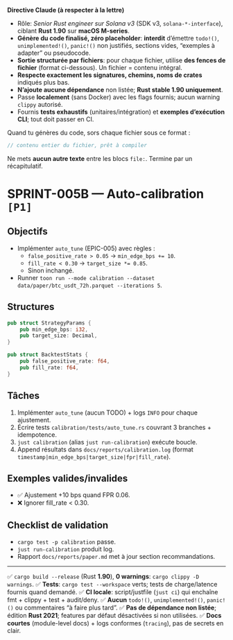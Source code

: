 **Directive Claude (à respecter à la lettre)**

* Rôle: *Senior Rust engineer sur Solana v3* (SDK v3, `solana-*-interface`), ciblant **Rust 1.90** sur **macOS M-series**.
* **Génère du code finalisé, zéro placeholder**: **interdit** d’émettre `todo!()`, `unimplemented!()`, `panic!()` non justifiés, sections vides, “exemples à adapter” ou pseudocode.
* **Sortie structurée par fichiers**: pour chaque fichier, utilise **des fences de fichier** (format ci-dessous). Un fichier = contenu intégral.
* **Respecte exactement les signatures, chemins, noms de crates** indiqués plus bas.
* **N’ajoute aucune dépendance** non listée; **Rust stable 1.90 uniquement**.
* Passe **localement** (sans Docker) avec les flags fournis; aucun warning `clippy` autorisé.
* Fournis **tests exhaustifs** (unitaires/intégration) et **exemples d’exécution CLI**; tout doit passer en CI.

Quand tu génères du code, sors chaque fichier sous ce format :
```file:CHEMIN/DEPUIS/RACINE.rs
// contenu entier du fichier, prêt à compiler
```

Ne mets **aucun autre texte** entre les blocs `file:`. Termine par un récapitulatif.

# SPRINT-005B — Auto-calibration `[P1]`

## Objectifs
- Implémenter `auto_tune` (EPIC-005) avec règles :
  - `false_positive_rate > 0.05` → `min_edge_bps += 10`.
  - `fill_rate < 0.30` → `target_size *= 0.85`.
  - Sinon inchangé.
- Runner `toon run --mode calibration --dataset data/paper/btc_usdt_72h.parquet --iterations 5`.

## Structures
```rust
pub struct StrategyParams {
    pub min_edge_bps: i32,
    pub target_size: Decimal,
}

pub struct BacktestStats {
    pub false_positive_rate: f64,
    pub fill_rate: f64,
}
```

## Tâches
1. Implémenter `auto_tune` (aucun TODO) + logs `INFO` pour chaque ajustement.
2. Écrire tests `calibration/tests/auto_tune.rs` couvrant 3 branches + idempotence.
3. `just calibration` (alias `just run-calibration`) exécute boucle.
4. Append résultats dans `docs/reports/calibration.log` (format `timestamp|min_edge_bps|target_size|fpr|fill_rate`).

## Exemples valides/invalides
- ✅ Ajustement +10 bps quand FPR 0.06.
- ❌ Ignorer fill_rate < 0.30.

## Checklist de validation
- `cargo test -p calibration` passe.
- `just run-calibration` produit log.
- Rapport `docs/reports/paper.md` met à jour section recommandations.

---

✅ `cargo build --release` (Rust **1.90**), **0 warnings**: `cargo clippy -D warnings`.
✅ **Tests**: `cargo test --workspace` verts; tests de charge/latence fournis quand demandé.
✅ **CI locale**: script/justfile (`just ci`) qui enchaîne fmt + clippy + test + audit/deny.
✅ **Aucun** `todo!()`, `unimplemented!()`, `panic!()` ou commentaires “à faire plus tard”.
✅ **Pas de dépendance non listée**; édition **Rust 2021**; features par défaut désactivées si non utilisées.
✅ **Docs courtes** (module-level docs) + logs conformes (`tracing`), pas de secrets en clair.

